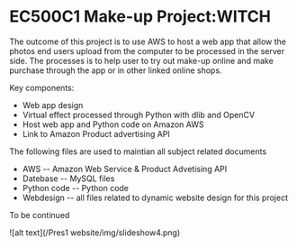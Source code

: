 # EC500C1 Make-up Project:WITCH

The outcome of this project is to use AWS to host a web app that allow the photos end users upload from the computer to be processed in the server side. The processes is to help user to try out make-up online and make purchase through the app or in other linked online shops.

Key components:
* Web app design
* Virtual effect processed through Python with dlib and OpenCV
* Host web app and Python code on Amazon AWS
* Link to Amazon Product advertising API

The following files are used to maintian all subject related documents
* AWS -- Amazon Web Service & Product Advetising API
* Datebase -- MySQL files
* Python code -- Python code
* Webdesign -- all files related to dynamic website design for this project

To be continued

![alt text](/Pres1 website/img/slideshow4.png)
